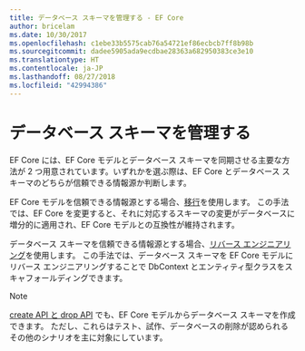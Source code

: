 ```yaml
---
title: データベース スキーマを管理する - EF Core
author: bricelam
ms.date: 10/30/2017
ms.openlocfilehash: c1ebe33b5575cab76a54721ef86ecbcb7ff8b98b
ms.sourcegitcommit: dadee5905ada9ecdbae28363a682950383ce3e10
ms.translationtype: HT
ms.contentlocale: ja-JP
ms.lasthandoff: 08/27/2018
ms.locfileid: "42994386"
---
```

# <a name="managing-database-schemas"></a>データベース スキーマを管理する
EF Core には、EF Core モデルとデータベース スキーマを同期させる主要な方法が 2 つ用意されています。いずれかを選ぶ際は、EF Core とデータベース スキーマのどちらが信頼できる情報源か判断します。

EF Core モデルを信頼できる情報源とする場合、[移行][1]を使用します。 この手法では、EF Core を変更すると、それに対応するスキーマの変更がデータベースに増分的に適用され、EF Core モデルとの互換性が維持されます。

データベース スキーマを信頼できる情報源とする場合、[リバース エンジニアリング][2]を使用します。 この手法では、データベース スキーマを EF Core モデルにリバース エンジニアリングすることで DbContext とエンティティ型クラスをスキャフォールディングできます。

> [!NOTE]
> [create API と drop API][3] でも、EF Core モデルからデータベース スキーマを作成できます。 ただし、これらはテスト、試作、データベースの削除が認められるその他のシナリオを主に対象にしています。


  [1]: migrations/index.md
  [2]: scaffolding.md
  [3]: ensure-created.md
